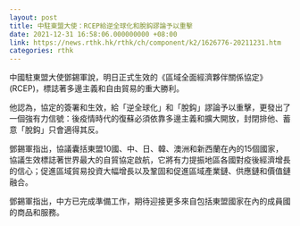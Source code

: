 ```yaml
---
layout: post
title: 中駐東盟大使：RCEP給逆全球化和脫鈎謬論予以重擊
date: 2021-12-31 16:58:06.000000000 +08:00
link: https://news.rthk.hk/rthk/ch/component/k2/1626776-20211231.htm
categories: rthk
---
```


中國駐東盟大使鄧錫軍說，明日正式生效的《區域全面經濟夥伴關係協定》(RCEP)，標誌著多邊主義和自由貿易的重大勝利。

他認為，協定的簽署和生效，給「逆全球化」和「脫鈎」謬論予以重擊，更發出了一個強有力信號：後疫情時代的復蘇必須依靠多邊主義和擴大開放，封閉排他、蓄意「脫鈎」只會適得其反。

鄧錫軍指出，協議囊括東盟10國、中、日、韓、澳洲和新西蘭在內的15個國家，協議生效標誌著世界最大的自貿協定啟航，它將有力提振地區各國對疫後經濟增長的信心；促進區域貿易投資大幅增長以及鞏固和促進區域產業鏈、供應鏈和價值鏈融合。

鄧錫軍指出，中方已完成準備工作，期待迎接更多來自包括東盟國家在內的成員國的商品和服務。
